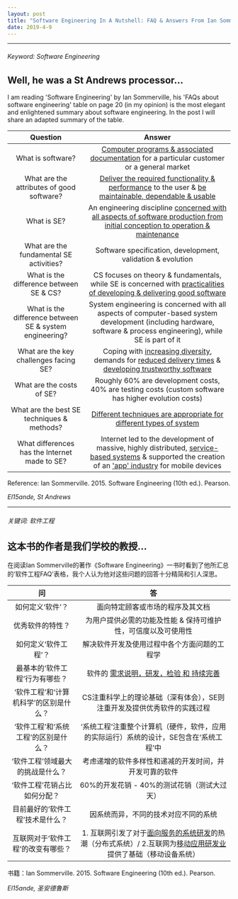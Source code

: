 ```yaml
---
layout: post
title: "Software Engineering In A Nutshell: FAQ & Answers From Ian Sommerville"
date: 2019-4-9
---
```

<hr>
<h6>Keyword: Software Engineering</h6>

## Well, he was a St Andrews processor...

I am reading 'Software Engineering' by Ian Sommerville, his 'FAQs about software engineering' table on page 20 (in my opinion) is the most elegant and enlightened summary about software engineering. In the post I will share an adapted summary of the table.

Question | Answer
| :---: | :---: |
What is software? | <u>Computer programs & associated documentation</u> for a particular customer or a general market
What are the attributes of good software? | <u>Deliver the required functionality & performance</u> to the user & <u>be maintainable, dependable & usable</u>
What is SE? | An engineering discipline <u>concerned with all aspects of software production<u> from initial conception to operation & maintenance
What are the fundamental SE activities? | Software specification, development, validation & evolution
What is the difference between SE & CS? | CS focuses on theory & fundamentals, while SE is concerned with <u>practicalities of developing & delivering good software</u>
What is the difference between SE & system engineering? | System engineering is concerned with all aspects of computer-based system development (including hardware, software & process engineering), while SE is part of it
What are the key challenges facing SE? | Coping with <u>increasing diversity</u>, demands for <u>reduced delivery times</u> & <u>developing trustworthy software</u>
What are the costs of SE? | Roughly 60% are development costs, 40% are testing costs (custom software has higher evolution costs)
What are the best SE techniques & methods? | <u>Different techniques are appropriate for different types of system</u>
What differences has the Internet made to SE? | Internet led to the development of massive, highly distributed, <u>service-based systems</u> & supported the creation of an <u>'app' industry</u> for mobile devices

Reference: Ian Sommerville. 2015. Software Engineering (10th ed.). Pearson.

_El15ande, St Andrews_
<br>
<hr>
<h6>关键词: 软件工程</h6>

## 这本书的作者是我们学校的教授...

在阅读Ian Sommerville的著作《Software Engineering》一书时看到了他所汇总的‘软件工程FAQ’表格，我个人认为他对这些问题的回答十分精简和引人深思。

问 | 答
| :---: | :---: |
如何定义‘软件’？ | 面向特定顾客或市场的程序及其文档
优秀软件的特性？ | 为用户提供必需的功能及性能 & 保持可维护性，可信度以及可使用性
如何定义‘软件工程’？ | 解决软件开发及使用过程中各个方面问题的工程学
最基本的‘软件工程’行为有哪些？ | 软件的 <u>需求说明，研发，检验 和 持续完善</u>
‘软件工程’和‘计算机科学’的区别是什么？ | CS注重科学上的理论基础（深有体会），SE则注重开发及提供优秀软件的实践过程
‘软件工程’和‘系统工程’的区别是什么？ | ‘系统工程’注重整个计算机（硬件，软件，应用的实际运行）系统的设计，SE包含在‘系统工程’中
‘软件工程’领域最大的挑战是什么？ | 考虑递增的软件多样性和递减的开发时间，并开发可靠的软件
‘软件工程’花销占比如何分配？ | 60%的开发花销 - 40%的测试花销（测试大过天）
目前最好的‘软件工程’技术是什么？ | 因系统而异，不同的技术对应不同的系统
互联网对于‘软件工程’的改变有哪些？ | 1. 互联网引发了对于<u>面向服务的系统研发</u>的热潮（分布式系统）/ 2.互联网为<u>移动应用研发业</u>提供了基础（移动设备系统）

书籍：Ian Sommerville. 2015. Software Engineering (10th ed.). Pearson.

_El15ande, 圣安德鲁斯_
